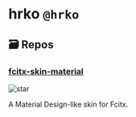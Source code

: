 # hrko `@hrko`

## 🗃 Repos
### [fcitx-skin-material](https://github.com/hrko/fcitx-skin-material) 
![star](https://img.shields.io/github/stars/hrko/fcitx-skin-material?style=social)

A Material Design-like skin for Fcitx.
